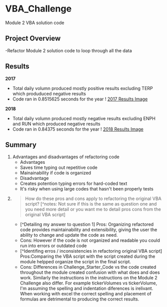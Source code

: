 # VBA_Challenge
Module 2 VBA solution code

## Project Overview

-Refactor Module 2 solution code to loop through all the data

## Results

**2017** 
- Total daily volumn produced mostly positive results excluding TERP which produduced negative results
- Code ran in 0.8515625 seconds for the year
! [2017 Results Image](https://github.com/robyndook/VBA_Challenge/blob/2d550e68aff9bc9c1b5647e96bb8cf8e09cf2a00/Resources/VBA.Challenge_2017.png)

**2018** 
- Total daily volumn produced mostly negative results excluding ENPH and RUN which produced negative results
- Code ran in 0.84375 seconds for the year
! [2018 Results Image](https://github.com/robyndook/VBA_Challenge/blob/2d550e68aff9bc9c1b5647e96bb8cf8e09cf2a00/Resources/VBA.Challenge_2018.png)

## Summary
1. Advantages and disadvantages of refactoring code
    - Advantages
     - Saves time typing out repetitive code
     - Mainainability if code is organized
    - Disadvantage
     - Creates potention typing errors for hard-coded text
     - It's risky when using large codes that hasn't been properly tests
2. > How do these pros and cons apply to refactoring the original VBA script?
[^notes: Not sure if this is the same as question one and you need more detail or you want me to detail pros cons from the original VBA script]
    - [^Detailing my answer to question 1] Pros: Organizing refactored code provides maintainability and extensibility, giving the user the ability to change and update the code as need. 
    - Cons: However if the code is not organized and readable you could run into errors or outdated code
    - [^Identifing erros / inconsistencies in refactoring original VBA script] Pros:Comparing the VBA script with the script created during the module helpped organize the script in the final script.
    - Cons: Differences in Challenge_Starter_Code vs the code created throughout the module created confusion with what does and does work. Similarly the instructions in the instructions on the Module 2 Challenge also differ. For example tickerVolumes vs tickerVolume, I'm assuming the spelling and indentation diferences is irelivant. When working with excel the correct spelling and placement of formulas are detrimental to producing the correct results. 

